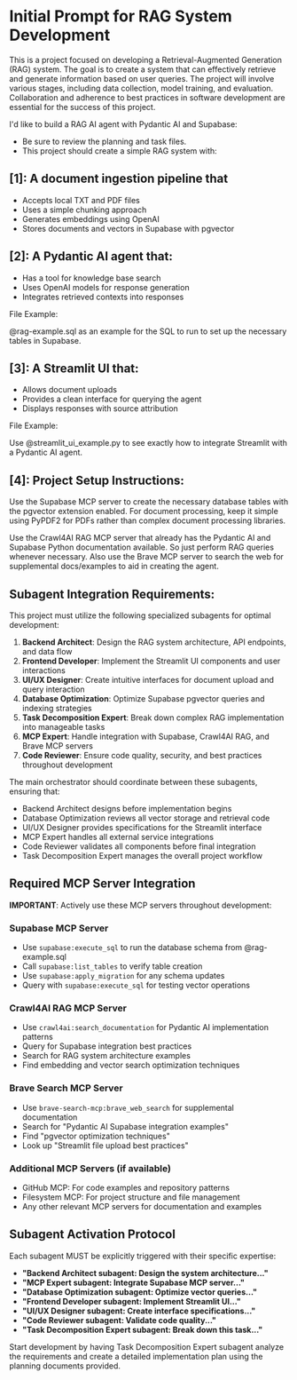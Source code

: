 # Initial Prompt for RAG System Development

This is a project focused on developing a Retrieval-Augmented Generation (RAG) system. The goal is to create a system that can effectively retrieve and generate information based on user queries. The project will involve various stages, including data collection, model training, and evaluation. Collaboration and adherence to best practices in software development are essential for the success of this project.

I'd like to build a RAG AI agent with Pydantic AI and Supabase:

- Be sure to review the planning and task files.
- This project should create a simple RAG system with:

## [1]: A document ingestion pipeline that

- Accepts local TXT and PDF files
- Uses a simple chunking approach
- Generates embeddings using OpenAI
- Stores documents and vectors in Supabase with pgvector

## [2]: A Pydantic AI agent that:

- Has a tool for knowledge base search
- Uses OpenAI models for response generation
- Integrates retrieved contexts into responses

File Example:

@rag-example.sql as an example for the SQL to run to set up the necessary tables in Supabase.

## [3]: A Streamlit UI that:

- Allows document uploads
- Provides a clean interface for querying the agent
- Displays responses with source attribution

File Example:

Use @streamlit_ui_example.py to see exactly how to integrate Streamlit with a Pydantic AI agent.

## [4]: Project Setup Instructions:

Use the Supabase MCP server to create the necessary database tables with the pgvector extension enabled. For document processing, keep it simple using PyPDF2 for PDFs rather than complex document processing libraries.

Use the Crawl4AI RAG MCP server that already has the Pydantic AI and Supabase Python documentation available. So just perform RAG queries whenever necessary. Also use the Brave MCP server to search the web for supplemental docs/examples to aid in creating the agent.

## Subagent Integration Requirements:

This project must utilize the following specialized subagents for optimal development:

1. **Backend Architect**: Design the RAG system architecture, API endpoints, and data flow
2. **Frontend Developer**: Implement the Streamlit UI components and user interactions  
3. **UI/UX Designer**: Create intuitive interfaces for document upload and query interaction
4. **Database Optimization**: Optimize Supabase pgvector queries and indexing strategies
5. **Task Decomposition Expert**: Break down complex RAG implementation into manageable tasks
6. **MCP Expert**: Handle integration with Supabase, Crawl4AI RAG, and Brave MCP servers
7. **Code Reviewer**: Ensure code quality, security, and best practices throughout development

The main orchestrator should coordinate between these subagents, ensuring that:
- Backend Architect designs before implementation begins
- Database Optimization reviews all vector storage and retrieval code
- UI/UX Designer provides specifications for the Streamlit interface
- MCP Expert handles all external service integrations
- Code Reviewer validates all components before final integration
- Task Decomposition Expert manages the overall project workflow

## Required MCP Server Integration

**IMPORTANT**: Actively use these MCP servers throughout development:

### Supabase MCP Server
- Use `supabase:execute_sql` to run the database schema from @rag-example.sql
- Call `supabase:list_tables` to verify table creation
- Use `supabase:apply_migration` for any schema updates
- Query with `supabase:execute_sql` for testing vector operations

### Crawl4AI RAG MCP Server  
- Use `crawl4ai:search_documentation` for Pydantic AI implementation patterns
- Query for Supabase integration best practices
- Search for RAG system architecture examples
- Find embedding and vector search optimization techniques

### Brave Search MCP Server
- Use `brave-search-mcp:brave_web_search` for supplemental documentation
- Search for "Pydantic AI Supabase integration examples"
- Find "pgvector optimization techniques" 
- Look up "Streamlit file upload best practices"

### Additional MCP Servers (if available)
- GitHub MCP: For code examples and repository patterns
- Filesystem MCP: For project structure and file management
- Any other relevant MCP servers for documentation and examples

## Subagent Activation Protocol

Each subagent MUST be explicitly triggered with their specific expertise:
- **"Backend Architect subagent: Design the system architecture..."**
- **"MCP Expert subagent: Integrate Supabase MCP server..."** 
- **"Database Optimization subagent: Optimize vector queries..."**
- **"Frontend Developer subagent: Implement Streamlit UI..."**
- **"UI/UX Designer subagent: Create interface specifications..."**
- **"Code Reviewer subagent: Validate code quality..."**
- **"Task Decomposition Expert subagent: Break down this task..."**

Start development by having Task Decomposition Expert subagent analyze the requirements and create a detailed implementation plan using the planning documents provided.